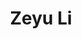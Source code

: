 ---
permalink: /
title: "Zeyu Li"
author_profile: true
redirect_from: 
  - /about/
  - /about.html
---